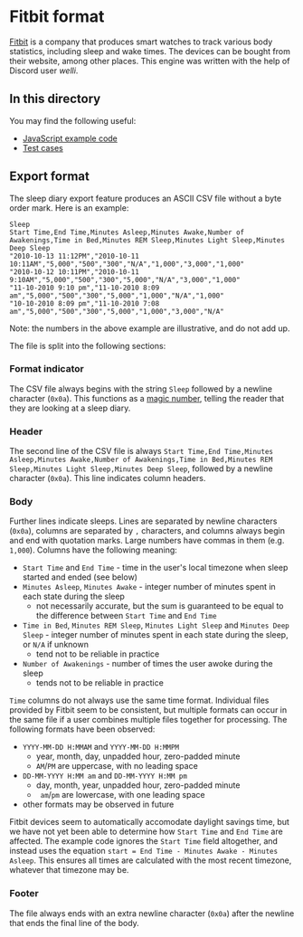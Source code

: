 # Fitbit format

[Fitbit](https://www.fitbit.com/global/fi/home) is a company that produces smart watches to track various body statistics, including sleep and wake times.  The devices can be bought from their website, among other places.  This engine was written with the help of Discord user *welli*.

## In this directory

You may find the following useful:

- [JavaScript example code](engine.js)
- [Test cases](test.js)

## Export format

The sleep diary export feature produces an ASCII CSV file without a byte order mark.  Here is an example:

```csv
Sleep
Start Time,End Time,Minutes Asleep,Minutes Awake,Number of Awakenings,Time in Bed,Minutes REM Sleep,Minutes Light Sleep,Minutes Deep Sleep
"2010-10-13 11:12PM","2010-10-11 10:11AM","5,000","500","300","N/A","1,000","3,000","1,000"
"2010-10-12 10:11PM","2010-10-11 9:10AM","5,000","500","300","5,000","N/A","3,000","1,000"
"11-10-2010 9:10 pm","11-10-2010 8:09 am","5,000","500","300","5,000","1,000","N/A","1,000"
"10-10-2010 8:09 pm","11-10-2010 7:08 am","5,000","500","300","5,000","1,000","3,000","N/A"

```

Note: the numbers in the above example are illustrative, and do not add up.

The file is split into the following sections:

### Format indicator

The CSV file always begins with the string `Sleep` followed by a newline character (`0x0a`).  This functions as a [magic number](https://en.wikipedia.org/wiki/Magic_number_(programming)), telling the reader that they are looking at a sleep diary.

### Header

The second line of the CSV file is always `Start Time,End Time,Minutes Asleep,Minutes Awake,Number of Awakenings,Time in Bed,Minutes REM Sleep,Minutes Light Sleep,Minutes Deep Sleep`, followed by a newline character (`0x0a`).  This line indicates column headers.

### Body

Further lines indicate sleeps.  Lines are separated by newline characters (`0x0a`), columns are separated by `,` characters, and columns always begin and end with quotation marks.  Large numbers have commas in them (e.g. `1,000`).  Columns have the following meaning:

- `Start Time` and `End Time` - time in the user's local timezone when sleep started and ended (see below)
- `Minutes Asleep`, `Minutes Awake` - integer number of minutes spent in each state during the sleep
  - not necessarily accurate, but the sum is guaranteed to be equal to the difference between `Start Time` and `End Time`
- `Time in Bed`, `Minutes REM Sleep`, `Minutes Light Sleep` and `Minutes Deep Sleep` - integer number of minutes spent in each state during the sleep, or `N/A` if unknown
  - tend not to be reliable in practice
- `Number of Awakenings` - number of times the user awoke during the sleep
  - tends not to be reliable in practice

`Time` columns do not always use the same time format.  Individual files provided by Fitbit seem to be consistent, but multiple formats can occur in the same file if a user combines multiple files together for processing.  The following formats have been observed:

- `YYYY-MM-DD H:MMAM` and `YYYY-MM-DD H:MMPM`
  - year, month, day, unpadded hour, zero-padded minute
  - `AM`/`PM` are uppercase, with no leading space
- `DD-MM-YYYY H:MM am` and `DD-MM-YYYY H:MM pm`
  - day, month, year, unpadded hour, zero-padded minute
  - ` am`/`pm` are lowercase, with one leading space
- other formats may be observed in future

Fitbit devices seem to automatically accomodate daylight savings time, but we have not yet been able to determine how `Start Time` and `End Time` are affected.  The example code ignores the `Start Time` field altogether, and instead uses the equation `start = End Time - Minutes Awake - Minutes Asleep`.  This ensures all times are calculated with the most recent timezone, whatever that timezone may be.

### Footer

The file always ends with an extra newline character (`0x0a`) after the newline that ends the final line of the body.
